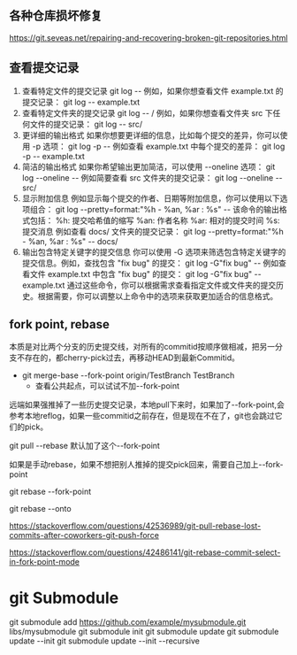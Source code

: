 ## 各种仓库损坏修复
https://git.seveas.net/repairing-and-recovering-broken-git-repositories.html

## 查看提交记录
1. 查看特定文件的提交记录
git log -- <file-path>
例如，如果你想查看文件 example.txt 的提交记录：
git log -- example.txt
1. 查看特定文件夹的提交记录
git log -- <folder-path>/
例如，如果你想查看文件夹 src 下任何文件的提交记录：
git log -- src/
1. 更详细的输出格式
如果你想要更详细的信息，比如每个提交的差异，你可以使用 -p 选项：
git log -p -- <file-or-folder-path>
例如查看 example.txt 中每个提交的差异：
git log -p -- example.txt
1. 简洁的输出格式
如果你希望输出更加简洁，可以使用 --oneline 选项：
git log --oneline -- <file-or-folder-path>
例如简要查看 src 文件夹的提交记录：
git log --oneline -- src/
1. 显示附加信息
例如显示每个提交的作者、日期等附加信息，你可以使用以下选项组合：
git log --pretty=format:"%h - %an, %ar : %s" -- <file-or-folder-path>
该命令的输出格式包括：
%h: 提交哈希值的缩写
%an: 作者名称
%ar: 相对的提交时间
%s: 提交消息
例如查看 docs/ 文件夹的提交记录：
git log --pretty=format:"%h - %an, %ar : %s" -- docs/
1. 输出包含特定关键字的提交信息
你可以使用 -G 选项来筛选包含特定关键字的提交信息。例如，查找包含 "fix bug" 的提交：
git log -G"fix bug" -- <file-or-folder-path>
例如查看文件 example.txt 中包含 "fix bug" 的提交：
git log -G"fix bug" -- example.txt
通过这些命令，你可以根据需求查看指定文件或文件夹的提交历史。根据需要，你可以调整以上命令中的选项来获取更加适合的信息格式。

## fork point, rebase
本质是对比两个分支的历史提交线，对所有的commitid按顺序做相减，把另一分支不存在的，都cherry-pick过去，再移动HEAD到最新Commitid。

- git merge-base --fork-point origin/TestBranch TestBranch
  - 查看公共起点，可以试试不加--fork-point

远端如果强推掉了一些历史提交记录，本地pull下来时，如果加了--fork-point,会参考本地reflog，如果一些commitid之前存在，但是现在不在了，git也会跳过它们的pick。

git pull --rebase 默认加了这个--fork-point

如果是手动rebase，如果不想把别人推掉的提交pick回来，需要自己加上--fork-point

git rebase --fork-point 

git rebase --onto <newbase> <upstream>

https://stackoverflow.com/questions/42536989/git-pull-rebase-lost-commits-after-coworkers-git-push-force

https://stackoverflow.com/questions/42486141/git-rebase-commit-select-in-fork-point-mode

# git Submodule
git submodule add https://github.com/example/mysubmodule.git libs/mysubmodule
git submodule init
git submodule update
git submodule update --init
git submodule update --init --recursive 

